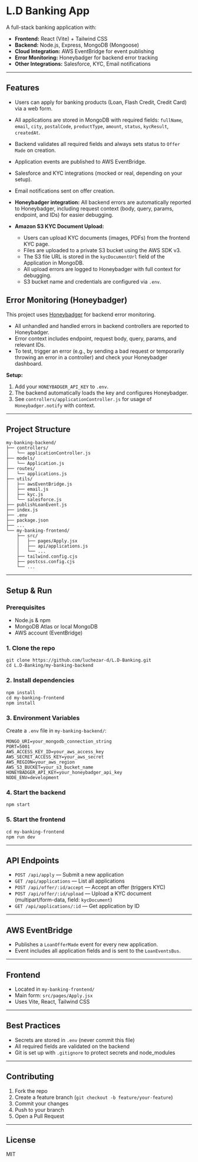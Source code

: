 # L.D Banking App

A full-stack banking application with:
- **Frontend:** React (Vite) + Tailwind CSS
- **Backend:** Node.js, Express, MongoDB (Mongoose)
- **Cloud Integration:** AWS EventBridge for event publishing
- **Error Monitoring:** Honeybadger for backend error tracking
- **Other Integrations:** Salesforce, KYC, Email notifications

---


## Features
- Users can apply for banking products (Loan, Flash Credit, Credit Card) via a web form.
- All applications are stored in MongoDB with required fields: `fullName`, `email`, `city`, `postalCode`, `productType`, `amount`, `status`, `kycResult`, `createdAt`.
- Backend validates all required fields and always sets status to `Offer Made` on creation.
- Application events are published to AWS EventBridge.
- Salesforce and KYC integrations (mocked or real, depending on your setup).
- Email notifications sent on offer creation.
- **Honeybadger integration:** All backend errors are automatically reported to Honeybadger, including request context (body, query, params, endpoint, and IDs) for easier debugging.

- **Amazon S3 KYC Document Upload:**
    - Users can upload KYC documents (images, PDFs) from the frontend KYC page.
    - Files are uploaded to a private S3 bucket using the AWS SDK v3.
    - The S3 file URL is stored in the `kycDocumentUrl` field of the Application in MongoDB.
    - All upload errors are logged to Honeybadger with full context for debugging.
    - S3 bucket name and credentials are configured via `.env`.

## Error Monitoring (Honeybadger)

This project uses [Honeybadger](https://www.honeybadger.io/) for backend error monitoring.

- All unhandled and handled errors in backend controllers are reported to Honeybadger.
- Error context includes endpoint, request body, query, params, and relevant IDs.
- To test, trigger an error (e.g., by sending a bad request or temporarily throwing an error in a controller) and check your Honeybadger dashboard.

**Setup:**
1. Add your `HONEYBADGER_API_KEY` to `.env`.
2. The backend automatically loads the key and configures Honeybadger.
3. See `controllers/applicationController.js` for usage of `Honeybadger.notify` with context.

---

## Project Structure

```
my-banking-backend/
├── controllers/
│   └── applicationController.js
├── models/
│   └── Application.js
├── routes/
│   └── applications.js
├── utils/
│   ├── awsEventBridge.js
│   ├── email.js
│   ├── kyc.js
│   └── salesforce.js
├── publishLoanEvent.js
├── index.js
├── .env
├── package.json
├── ...
└── my-banking-frontend/
    ├── src/
    │   ├── pages/Apply.jsx
    │   ├── api/applications.js
    │   └── ...
    ├── tailwind.config.cjs
    ├── postcss.config.cjs
    └── ...
```

---

## Setup & Run

### Prerequisites
- Node.js & npm
- MongoDB Atlas or local MongoDB
- AWS account (EventBridge)

### 1. Clone the repo
```
git clone https://github.com/luchezar-d/L.D-Banking.git
cd L.D-Banking/my-banking-backend
```

### 2. Install dependencies
```
npm install
cd my-banking-frontend
npm install
```

### 3. Environment Variables
Create a `.env` file in `my-banking-backend/`:
```
MONGO_URI=your_mongodb_connection_string
PORT=5001
AWS_ACCESS_KEY_ID=your_aws_access_key
AWS_SECRET_ACCESS_KEY=your_aws_secret
AWS_REGION=your_aws_region
AWS_S3_BUCKET=your_s3_bucket_name
HONEYBADGER_API_KEY=your_honeybadger_api_key
NODE_ENV=development
```

### 4. Start the backend
```
npm start
```

### 5. Start the frontend
```
cd my-banking-frontend
npm run dev
```

---

## API Endpoints
- `POST /api/apply` — Submit a new application
- `GET /api/applications` — List all applications
- `POST /api/offer/:id/accept` — Accept an offer (triggers KYC)
- `POST /api/offer/:id/upload` — Upload a KYC document (multipart/form-data, field: `kycDocument`)
- `GET /api/applications/:id` — Get application by ID

---

## AWS EventBridge
- Publishes a `LoanOfferMade` event for every new application.
- Event includes all application fields and is sent to the `LoanEventsBus`.

---

## Frontend
- Located in `my-banking-frontend/`
- Main form: `src/pages/Apply.jsx`
- Uses Vite, React, Tailwind CSS

---

## Best Practices
- Secrets are stored in `.env` (never commit this file)
- All required fields are validated on the backend
- Git is set up with `.gitignore` to protect secrets and node_modules

---

## Contributing
1. Fork the repo
2. Create a feature branch (`git checkout -b feature/your-feature`)
3. Commit your changes
4. Push to your branch
5. Open a Pull Request

---

## License
MIT
